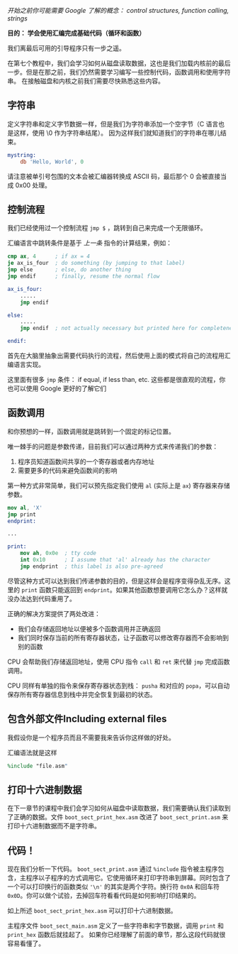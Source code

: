 *开始之前你可能需要 Google 了解的概念： control structures, function calling, strings*

**目的： 学会使用汇编完成基础代码（循环和函数）**

我们离最后可用的引导程序只有一步之遥。

在第七个教程中，我们会学习如何从磁盘读取数据，这也是我们加载内核前的最后一步。但是在那之前，我们仍然需要学习编写一些控制代码，函数调用和使用字符串。
在接触磁盘和内核之前我们需要尽快熟悉这些内容。

字符串
-------

定义字符串和定义字节数据一样，但是我们为字符串添加一个空字节（C 语言也是这样，使用 \0 作为字符串结尾）。
因为这样我们就知道我们的字符串在哪儿结束。

```nasm
mystring:
    db 'Hello, World', 0
```

请注意被单引号包围的文本会被汇编器转换成 ASCII 码，最后那个 0 会被直接当成 0x00 处理。

控制流程
------------------

我们已经使用过一个控制流程 `jmp $` ，跳转到自己来完成一个无限循环。

汇编语言中跳转条件是基于 *上一条* 指令的计算结果，例如：

```nasm
cmp ax, 4      ; if ax = 4
je ax_is_four  ; do something (by jumping to that label)
jmp else       ; else, do another thing
jmp endif      ; finally, resume the normal flow

ax_is_four:
    .....
    jmp endif

else:
    .....
    jmp endif  ; not actually necessary but printed here for completeness

endif:
```

首先在大脑里抽象出需要代码执行的流程，然后使用上面的模式将自己的流程用汇编语言实现。

这里面有很多 `jmp` 条件： if equal, if less than, etc. 这些都是很直观的流程，你也可以使用 Google 更好的了解它们


函数调用
-----------------

和你预想的一样，函数调用就是跳转到一个固定的标记位置。

唯一棘手的问题是参数传递，目前我们可以通过两种方式来传递我们的参数：

1. 程序员知道函数间共享的一个寄存器或者内存地址
2. 需要更多的代码来避免函数间的影响

第一种方式非常简单，我们可以预先指定我们使用 `al` (实际上是 `ax`) 寄存器来存储参数。

```nasm
mov al, 'X'
jmp print
endprint:

...

print:
    mov ah, 0x0e  ; tty code
    int 0x10      ; I assume that 'al' already has the character
    jmp endprint  ; this label is also pre-agreed
```

尽管这种方式可以达到我们传递参数的目的，但是这样会是程序变得杂乱无序。这里的 `print` 函数只能返回到 `endprint`。如果其他函数想要调用它怎么办？这样就没办法达到代码重用了。 

正确的解决方案提供了两处改进：

- 我们会存储返回地址以便被多个函数调用并正确返回
- 我们同时保存当前的所有寄存器状态，让子函数可以修改寄存器而不会影响到别的函数

CPU 会帮助我们存储返回地址，使用 CPU 指令 `call` 和 `ret` 来代替 `jmp` 完成函数调用。

CPU 同样有单独的指令来保存寄存器状态到栈： `pusha` 和对应的 `popa`，可以自动保存所有寄存器信息到栈中并完全恢复到最初的状态。

包含外部文件Including external files
------------------------

我假设你是一个程序员而且不需要我来告诉你这样做的好处。

汇编语法就是这样
```nasm
%include "file.asm"
```


打印十六进制数据
-------------------

在下一章节的课程中我们会学习如何从磁盘中读取数据，我们需要确认我们读取到了正确的数据。文件  `boot_sect_print_hex.asm`
改进了 `boot_sect_print.asm` 来打印十六进制数据而不是字符串。


代码！ 
-----

现在我们分析一下代码。 `boot_sect_print.asm` 通过 `%include` 指令被主程序包含，主程序以子程序的方式调用它。它使用循环来打印字符串到屏幕。同时包含了一个可以打印换行的函数类似 `'\n'` 的其实是两个字符。换行符 `0x0A` 和回车符 `0x0D`。你可以做个试验，去掉回车符看看代码是如何影响打印结果的。

如上所述 `boot_sect_print_hex.asm` 可以打印十六进制数据。

主程序文件 `boot_sect_main.asm` 定义了一些字符串和字节数据，调用 `print` 和 `print_hex` 函数后就挂起了。 如果你已经理解了前面的章节，那么这段代码就很容易看懂了。
